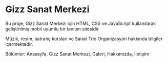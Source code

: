 ﻿# Gizz Sanat Merkezi 
Bu proje, Gizz Sanat Merkezi için HTML, CSS ve JavaScript kullanılarak geliştirilmiş mobil uyumlu bir tanıtım sitesidir.

Müzik, resim, satranç kursları ve Sanat Trio Organizasyon hakkında bilgiler içermektedir.

Bölümler: Anasayfa, Gizz Sanat Merkezi, Galeri, Hakkımızda, İletişim
